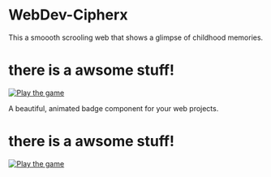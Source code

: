 # WebDev-Cipherx
This a smoooth scrooling web that shows a glimpse of childhood memories. 
# there is a awsome stuff!

[![Play the game](https://img.shields.io/badge/Play-Now-green)](https://Cipherx-kodes.github.io/WebDev-Cipherx)

A beautiful, animated badge component for your web projects. 
# there is a awsome stuff!
[![Play the game](https://img.shields.io/badge/Play-Now-green)](https://Cipherx-kodes.github.io/WebDev-Cipherx)
